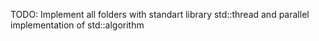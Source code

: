 
TODO: Implement all folders with standart library std::thread and parallel implementation of std::algorithm
